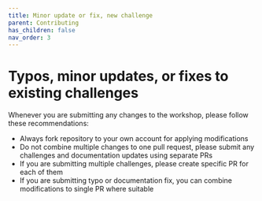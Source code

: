 ```yaml
---
title: Minor update or fix, new challenge
parent: Contributing
has_children: false
nav_order: 3
---
```


# Typos, minor updates, or fixes to existing challenges 

Whenever you are submitting any changes to the workshop, please follow these recommendations:

- Always fork repository to your own account for applying modifications
- Do not combine multiple changes to one pull request, please submit any challenges and documentation updates using separate PRs
- If you are submitting multiple challenges, please create specific PR for each of them
- If you are submitting typo or documentation fix, you can combine modifications to single PR where suitable
